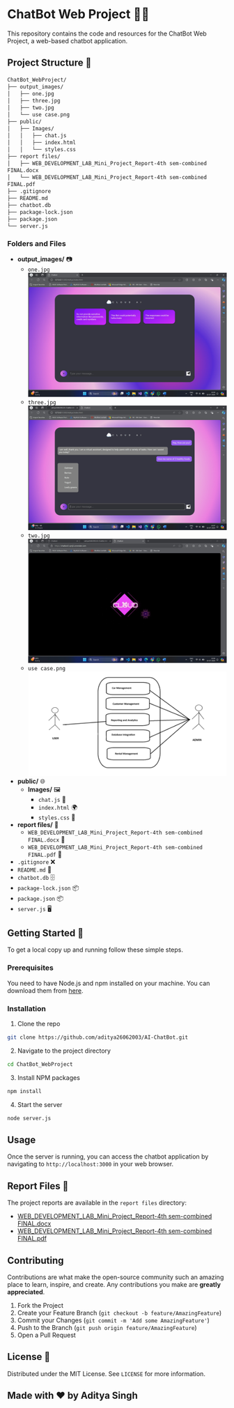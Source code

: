
# ChatBot Web Project 🤖💬

This repository contains the code and resources for the ChatBot Web Project, a web-based chatbot application.

## Project Structure 📁

```
ChatBot_WebProject/
├── output_images/
│   ├── one.jpg
│   ├── three.jpg
│   ├── two.jpg
│   └── use case.png
├── public/
│   ├── Images/
│   │   ├── chat.js
│   │   ├── index.html
│   │   └── styles.css
├── report files/
│   ├── WEB_DEVELOPMENT_LAB_Mini_Project_Report-4th sem-combined FINAL.docx
│   └── WEB_DEVELOPMENT_LAB_Mini_Project_Report-4th sem-combined FINAL.pdf
├── .gitignore
├── README.md
├── chatbot.db
├── package-lock.json
├── package.json
└── server.js
```

### Folders and Files

- **output_images/** 📷
  - `one.jpg` ![one](output_images/one.jpg)
  - `three.jpg` ![three](output_images/three.jpg)
  - `two.jpg` ![two](output_images/two.jpg)
  - `use case.png` ![use case](output_images/use%20case.png)
- **public/** 🌐
  - **Images/** 🖼️
    - `chat.js` 📄
    - `index.html` 🌍
    - `styles.css` 🎨
- **report files/** 📝
  - `WEB_DEVELOPMENT_LAB_Mini_Project_Report-4th sem-combined FINAL.docx` 📄
  - `WEB_DEVELOPMENT_LAB_Mini_Project_Report-4th sem-combined FINAL.pdf` 📄
- `.gitignore` ❌
- `README.md` 📘
- `chatbot.db` 🗄️
- `package-lock.json` 📦
- `package.json` 📦
- `server.js` 🖥️

## Getting Started 🚀

To get a local copy up and running follow these simple steps.

### Prerequisites

You need to have Node.js and npm installed on your machine. You can download them from [here](https://nodejs.org/).

### Installation

1. Clone the repo

```sh
git clone https://github.com/aditya26062003/AI-ChatBot.git
```

2. Navigate to the project directory

```sh
cd ChatBot_WebProject
```

3. Install NPM packages

```sh
npm install
```

4. Start the server

```sh
node server.js
```

## Usage

Once the server is running, you can access the chatbot application by navigating to `http://localhost:3000` in your web browser.


## Report Files 📝

The project reports are available in the `report files` directory:

- [WEB_DEVELOPMENT_LAB_Mini_Project_Report-4th sem-combined FINAL.docx](report%20files/WEB_DEVELOPMENT_LAB_Mini_Project_Report-4th%20sem-combined%20FINAL.docx)
- [WEB_DEVELOPMENT_LAB_Mini_Project_Report-4th sem-combined FINAL.pdf](report%20files/WEB_DEVELOPMENT_LAB_Mini_Project_Report-4th%20sem-combined%20FINAL.pdf)

## Contributing

Contributions are what make the open-source community such an amazing place to learn, inspire, and create. Any contributions you make are **greatly appreciated**.

1. Fork the Project
2. Create your Feature Branch (`git checkout -b feature/AmazingFeature`)
3. Commit your Changes (`git commit -m 'Add some AmazingFeature'`)
4. Push to the Branch (`git push origin feature/AmazingFeature`)
5. Open a Pull Request

## License 📄

Distributed under the MIT License. See `LICENSE` for more information.

## Made with ❤️ by Aditya Singh
